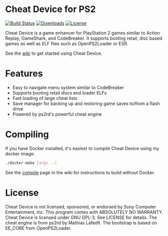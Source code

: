 Cheat Device for PS2
====================

[![Build Status](https://travis-ci.com/root670/CheatDevicePS2.svg?branch=master)](https://travis-ci.com/root670/CheatDevicePS2)
[![Downloads](https://img.shields.io/github/downloads/root670/CheatDevicePS2/total.svg)](https://github.com/root670/CheatDevicePS2/releases)
[![License](https://img.shields.io/badge/license-GPL--3.0-blue.svg)](https://github.com/root670/CheatDevicePS2/blob/master/LICENSE)

Cheat Device is a game enhancer for PlayStation 2 games similar to Action 
Replay, GameShark, and CodeBreaker. It supports booting retail, disc based 
games as well as ELF files such as OpenPS2Loader or ESR.

See the [wiki](https://github.com/root670/CheatDevicePS2/wiki) to get started
using Cheat Device.

# Features
* Easy to navigate menu system similar to CodeBreaker
* Supports booting retail discs and loader ELFs
* Fast loading of large cheat lists
* Save manager for backing up and restoring game saves to/from a flash drive
* Powered by ps2rd's powerful cheat engine

# Compiling
If you have Docker installed, it's easiest to compile Cheat Device using my
docker image:
```bash
./docker-make [args...]
```
See the [compile](https://github.com/root670/CheatDevicePS2/wiki/Compiling) 
page in the wiki for instructions to build without Docker.

# License
Cheat Device is not licensed, sponsored, or endorsed by Sony Computer 
Entertainment, Inc. This program comes with ABSOLUTELY NO WARRANTY. Cheat 
Device is licensed under GNU GPL-3. See LICENSE for details. The cheat 
engine is from ps2rd by Mathias Lafedlt. The bootstrap is based on EE_CORE 
from OpenPS2Loader.
